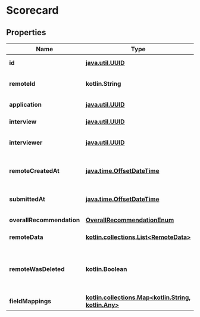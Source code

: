 
# Scorecard

## Properties
Name | Type | Description | Notes
------------ | ------------- | ------------- | -------------
**id** | [**java.util.UUID**](java.util.UUID.md) |  |  [optional] [readonly]
**remoteId** | **kotlin.String** | The third-party API ID of the matching object. |  [optional]
**application** | [**java.util.UUID**](java.util.UUID.md) | The application being scored. |  [optional]
**interview** | [**java.util.UUID**](java.util.UUID.md) | The interview being scored. |  [optional]
**interviewer** | [**java.util.UUID**](java.util.UUID.md) | The interviewer doing the scoring. |  [optional]
**remoteCreatedAt** | [**java.time.OffsetDateTime**](java.time.OffsetDateTime.md) | When the third party&#39;s scorecard was created. |  [optional]
**submittedAt** | [**java.time.OffsetDateTime**](java.time.OffsetDateTime.md) | When the scorecard was submitted. |  [optional]
**overallRecommendation** | [**OverallRecommendationEnum**](OverallRecommendationEnum.md) | The inteviewer&#39;s recommendation. |  [optional]
**remoteData** | [**kotlin.collections.List&lt;RemoteData&gt;**](RemoteData.md) |  |  [optional] [readonly]
**remoteWasDeleted** | **kotlin.Boolean** | Indicates whether or not this object has been deleted by third party webhooks. |  [optional] [readonly]
**fieldMappings** | [**kotlin.collections.Map&lt;kotlin.String, kotlin.Any&gt;**](kotlin.Any.md) |  |  [optional] [readonly]



